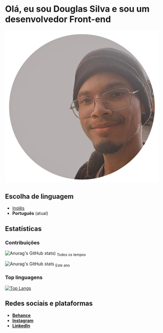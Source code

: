 # Olá, eu sou Douglas Silva e sou um desenvolvedor Front-end
![Foto do desenvolvedor Front-end Douglas Silva](/assets/me.png)

## Escolha de linguagem
* [Inglês](/README.md)
* **Português** (atual)

## Estatísticas
### Contribuições
![Anurag's GitHub stats](https://github-readme-stats.vercel.app/api?username=devdouglasgfs&theme=tokyonight&show_icons=true&count_private=true&locale=pt-br&cache_seconds=14400&include_all_commits=true&rank_icon=github))
<sub>Todos os tempos</sub>

![Anurag's GitHub stats](https://github-readme-stats.vercel.app/api?username=devdouglasgfs&theme=tokyonight&show_icons=true&count_private=true&locale=pt-br&cache_seconds=14400&rank_icon=github)
<sub>Este ano</sub>


### Top linguagens
[![Top Langs](https://github-readme-stats.vercel.app/api/top-langs/?username=devdouglasgfs&theme=tokyonight&locale=pt-br&layout=donut-vertical)](https://github.com/anuraghazra/github-readme-stats)

## Redes sociais e plataformas
* [**Behance**](https://www.behance.net/devdouglassilva)
* [**Instagram**](https://instagram.com/douglassilva_developer?igshid=MzNlNGNkZWQ4Mg==)
* [**LinkedIn**](https://www.linkedin.com/in/developer-douglas-silva)
